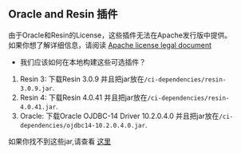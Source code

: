 ## Oracle and Resin 插件
由于Oracle和Resin的License，这些插件无法在Apache发行版中提供。  
如果你想了解详细信息，请阅读 [Apache license legal document](https://www.apache.org/legal/resolved.html)

- 我们应该如何在本地构建这些可选插件？

1. Resin 3: 下载Resin 3.0.9 并且把jar放在`/ci-dependencies/resin-3.0.9.jar`.
1. Resin 4: 下载Resin 4.0.41 并且把jar放在`/ci-dependencies/resin-4.0.41.jar`.
1. Oracle: 下载Oracle OJDBC-14 Driver 10.2.0.4.0 并且把jar放在`/ci-dependencies/ojdbc14-10.2.0.4.0.jar`.

如果你找不到这些jar,请查看 [这里](https://github.com/OpenSkywalking/skywalking-ci-assist/tree/master/jars)
